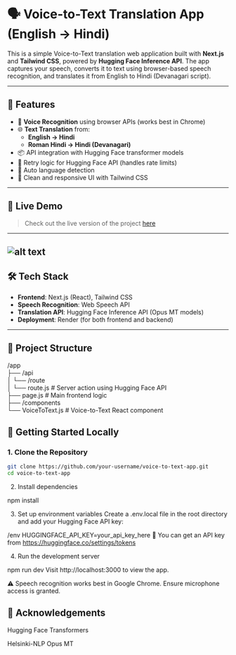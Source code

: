# 🗣️ Voice-to-Text Translation App (English → Hindi)

This is a simple Voice-to-Text translation web application built with **Next.js** and **Tailwind CSS**, powered by **Hugging Face Inference API**. The app captures your speech, converts it to text using browser-based speech recognition, and translates it from English to Hindi (Devanagari script).

---

## 🔧 Features

- 🎤 **Voice Recognition** using browser APIs (works best in Chrome)
- 🌐 **Text Translation** from:
  - **English → Hindi**
  - **Roman Hindi → Hindi (Devanagari)**
- 📦 API integration with Hugging Face transformer models
- 🔁 Retry logic for Hugging Face API (handles rate limits)
- 🧠 Auto language detection
- 🎨 Clean and responsive UI with Tailwind CSS

---

## 🚀 Live Demo

> Check out the live version of the project [here](https://voice-to-text-app-shit.onrender.com/)

---

## ![alt text](<Screenshot 2025-06-30 at 11.20.57 PM.png>)

## 🛠️ Tech Stack

- **Frontend**: Next.js (React), Tailwind CSS
- **Speech Recognition**: Web Speech API
- **Translation API**: Hugging Face Inference API (Opus MT models)
- **Deployment**: Render (for both frontend and backend)

---

## 📁 Project Structure

/app  
├── /api  
│ └── /route  
│ └── route.js # Server action using Hugging Face API  
├── page.js # Main frontend logic  
├── /components  
 └── VoiceToText.js # Voice-to-Text React component

## 🚀 Getting Started Locally

### 1. Clone the Repository

```bash
git clone https://github.com/your-username/voice-to-text-app.git
cd voice-to-text-app
```

2. Install dependencies

npm install

3. Set up environment variables
   Create a .env.local file in the root directory and add your Hugging Face API key:

/env
HUGGINGFACE_API_KEY=your_api_key_here
🧠 You can get an API key from https://huggingface.co/settings/tokens

4. Run the development server

npm run dev
Visit http://localhost:3000 to view the app.

⚠️ Speech recognition works best in Google Chrome. Ensure microphone access is granted.

## 🙏 Acknowledgements

Hugging Face Transformers

Helsinki-NLP Opus MT
